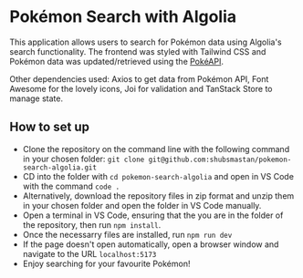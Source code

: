 # Pokémon Search with Algolia

This application allows users to search for Pokémon data using Algolia's search functionality. The frontend was styled with Tailwind CSS and Pokémon data was updated/retrieved using the [PokéAPI](https://pokeapi.co/).

Other dependencies used: Axios to get data from Pokémon API, Font Awesome for the lovely icons, Joi for validation and TanStack Store to manage state.

## How to set up

-   Clone the repository on the command line with the following command in your chosen folder:
    `git clone git@github.com:shubsmastan/pokemon-search-algolia.git`
-   CD into the folder with `cd pokemon-search-algolia` and open in VS Code with the command `code .`
-   Alternatively, download the repository files in zip format and unzip them in your chosen folder and open the folder in VS Code manually.
-   Open a terminal in VS Code, ensuring that the you are in the folder of the repository, then run `npm install`.
-   Once the necessarry files are installed, run `npm run dev`
-   If the page doesn't open automatically, open a browser window and navigate to the URL `localhost:5173`
-   Enjoy searching for your favourite Pokémon!
